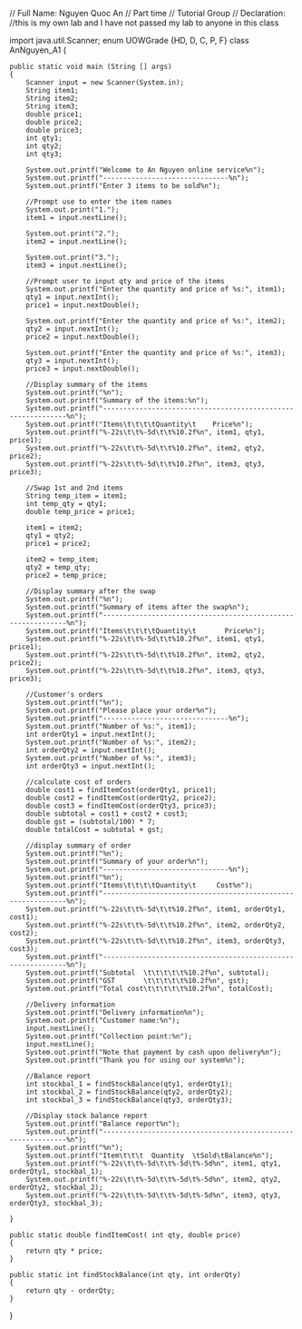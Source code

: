 // Full Name: Nguyen Quoc An
// Part time
// Tutorial Group
// Declaration: 
//this is my own lab and I have not passed my lab to anyone in this class

import java.util.Scanner;
enum UOWGrade {HD, D, C, P, F}
class AnNguyen_A1
{
    
    
    public static void main (String [] args)
    {
        Scanner input = new Scanner(System.in);
        String item1;
        String item2;
        String item3;
        double price1;
        double price2;
        double price3;
        int qty1;
        int qty2;
        int qty3;

        System.out.printf("Welcome to An Nguyen online service%n");
        System.out.printf("-------------------------------%n");
        System.out.printf("Enter 3 items to be sold%n");

        //Prompt use to enter the item names
        System.out.print("1.");
        item1 = input.nextLine();

        System.out.print("2.");
        item2 = input.nextLine();
        
        System.out.print("3.");
        item3 = input.nextLine();

        //Prompt user to input qty and price of the items
        System.out.printf("Enter the quantity and price of %s:", item1);
        qty1 = input.nextInt();
        price1 = input.nextDouble();

        System.out.printf("Enter the quantity and price of %s:", item2);
        qty2 = input.nextInt(); 
        price2 = input.nextDouble();
        
        System.out.printf("Enter the quantity and price of %s:", item3);
        qty3 = input.nextInt();
        price3 = input.nextDouble();

        //Display summary of the items
        System.out.printf("%n");
        System.out.printf("Summary of the items:%n");
        System.out.printf("-------------------------------------------------------------%n");
        System.out.printf("Items\t\t\t\tQuantity\t    Price%n");
        System.out.printf("%-22s\t\t%-5d\t\t%10.2f%n", item1, qty1, price1);
        System.out.printf("%-22s\t\t%-5d\t\t%10.2f%n", item2, qty2, price2);
        System.out.printf("%-22s\t\t%-5d\t\t%10.2f%n", item3, qty3, price3);

        //Swap 1st and 2nd items
        String temp_item = item1;
        int temp_qty = qty1;
        double temp_price = price1;

        item1 = item2;
        qty1 = qty2;
        price1 = price2;

        item2 = temp_item;
        qty2 = temp_qty;
        price2 = temp_price;

        //Display summary after the swap
        System.out.printf("%n");
        System.out.printf("Summary of items after the swap%n");
        System.out.printf("-------------------------------------------------------------%n");
        System.out.printf("Items\t\t\t\tQuantity\t       Price%n");
        System.out.printf("%-22s\t\t%-5d\t\t%10.2f%n", item1, qty1, price1);
        System.out.printf("%-22s\t\t%-5d\t\t%10.2f%n", item2, qty2, price2);
        System.out.printf("%-22s\t\t%-5d\t\t%10.2f%n", item3, qty3, price3);

        //Customer's orders
        System.out.printf("%n");
        System.out.printf("Please place your order%n");
        System.out.printf("-------------------------------%n");
        System.out.printf("Number of %s:", item1);
        int orderQty1 = input.nextInt();
        System.out.printf("Number of %s:", item2); 
        int orderQty2 = input.nextInt();   
        System.out.printf("Number of %s:", item3);
        int orderQty3 = input.nextInt();   
        
        //calculate cost of orders
        double cost1 = findItemCost(orderQty1, price1);
        double cost2 = findItemCost(orderQty2, price2);
        double cost3 = findItemCost(orderQty3, price3);
        double subtotal = cost1 + cost2 + cost3;
        double gst = (subtotal/100) * 7;
        double totalCost = subtotal + gst;

        //display summary of order
        System.out.printf("%n");
        System.out.printf("Summary of your order%n");
        System.out.printf("-------------------------------%n");
        System.out.printf("%n");
        System.out.printf("Items\t\t\t\tQuantity\t     Cost%n");
        System.out.printf("-------------------------------------------------------------%n");
        System.out.printf("%-22s\t\t%-5d\t\t%10.2f%n", item1, orderQty1, cost1);
        System.out.printf("%-22s\t\t%-5d\t\t%10.2f%n", item2, orderQty2, cost2);
        System.out.printf("%-22s\t\t%-5d\t\t%10.2f%n", item3, orderQty3, cost3);
        System.out.printf("-------------------------------------------------------------%n");
        System.out.printf("Subtotal  \t\t\t\t\t%10.2f%n", subtotal);
        System.out.printf("GST       \t\t\t\t\t%10.2f%n", gst);
        System.out.printf("Total cost\t\t\t\t\t%10.2f%n", totalCost);

        //Delivery information
        System.out.printf("Delivery information%n");
        System.out.printf("Customer name:%n");
        input.nextLine();
        System.out.printf("Collection point:%n");
        input.nextLine();
        System.out.printf("Note that payment by cash upon delivery%n");
        System.out.printf("Thank you for using our system%n");

        //Balance report
        int stockbal_1 = findStockBalance(qty1, orderQty1);
        int stockbal_2 = findStockBalance(qty2, orderQty2);
        int stockbal_3 = findStockBalance(qty3, orderQty3);

        //Display stock balance report
        System.out.printf("Balance report%n");
        System.out.printf("-------------------------------------------------------------%n");
        System.out.printf("%n");
        System.out.printf("Item\t\t\t  Quantity  \tSold\tBalance%n");
        System.out.printf("%-22s\t\t%-5d\t\t%-5d\t%-5d%n", item1, qty1, orderQty1, stockbal_1);
        System.out.printf("%-22s\t\t%-5d\t\t%-5d\t%-5d%n", item2, qty2, orderQty2, stockbal_2);
        System.out.printf("%-22s\t\t%-5d\t\t%-5d\t%-5d%n", item3, qty3, orderQty3, stockbal_3);

    }

    public static double findItemCost( int qty, double price)
    {  
        return qty * price;    
    }

    public static int findStockBalance(int qty, int orderQty)
    {
        return qty - orderQty;
    }
}
